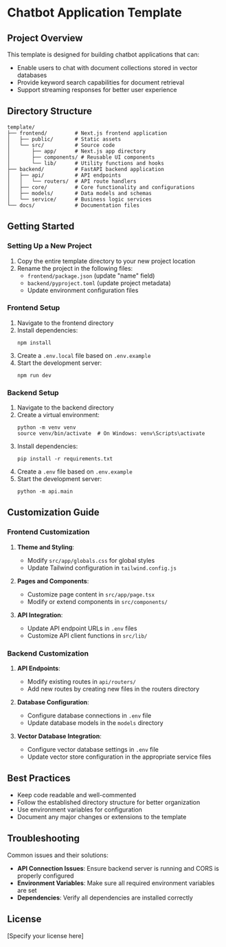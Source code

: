 # Chatbot Application Template

## Project Overview

This template is designed for building chatbot applications that can:
- Enable users to chat with document collections stored in vector databases
- Provide keyword search capabilities for document retrieval
- Support streaming responses for better user experience

## Directory Structure

```
template/
├── frontend/         # Next.js frontend application
│   ├── public/       # Static assets
│   └── src/          # Source code
│       ├── app/      # Next.js app directory
│       ├── components/ # Reusable UI components
│       └── lib/      # Utility functions and hooks
├── backend/          # FastAPI backend application
│   ├── api/          # API endpoints
│   │   └── routers/  # API route handlers
│   ├── core/         # Core functionality and configurations
│   ├── models/       # Data models and schemas
│   └── service/      # Business logic services
└── docs/             # Documentation files
```

## Getting Started

### Setting Up a New Project

1. Copy the entire template directory to your new project location
2. Rename the project in the following files:
   - `frontend/package.json` (update "name" field)
   - `backend/pyproject.toml` (update project metadata)
   - Update environment configuration files

### Frontend Setup

1. Navigate to the frontend directory
2. Install dependencies:
   ```
   npm install
   ```
3. Create a `.env.local` file based on `.env.example`
4. Start the development server:
   ```
   npm run dev
   ```

### Backend Setup

1. Navigate to the backend directory
2. Create a virtual environment:
   ```
   python -m venv venv
   source venv/bin/activate  # On Windows: venv\Scripts\activate
   ```
3. Install dependencies:
   ```
   pip install -r requirements.txt
   ```
4. Create a `.env` file based on `.env.example`
5. Start the development server:
   ```
   python -m api.main
   ```

## Customization Guide

### Frontend Customization

1. **Theme and Styling**:
   - Modify `src/app/globals.css` for global styles
   - Update Tailwind configuration in `tailwind.config.js`

2. **Pages and Components**:
   - Customize page content in `src/app/page.tsx`
   - Modify or extend components in `src/components/`

3. **API Integration**:
   - Update API endpoint URLs in `.env` files
   - Customize API client functions in `src/lib/`

### Backend Customization

1. **API Endpoints**:
   - Modify existing routes in `api/routers/`
   - Add new routes by creating new files in the routers directory

2. **Database Configuration**:
   - Configure database connections in `.env` file
   - Update database models in the `models` directory

3. **Vector Database Integration**:
   - Configure vector database settings in `.env` file
   - Update vector store configuration in the appropriate service files

## Best Practices

- Keep code readable and well-commented
- Follow the established directory structure for better organization
- Use environment variables for configuration
- Document any major changes or extensions to the template

## Troubleshooting

Common issues and their solutions:

- **API Connection Issues**: Ensure backend server is running and CORS is properly configured
- **Environment Variables**: Make sure all required environment variables are set
- **Dependencies**: Verify all dependencies are installed correctly

## License

[Specify your license here] 

